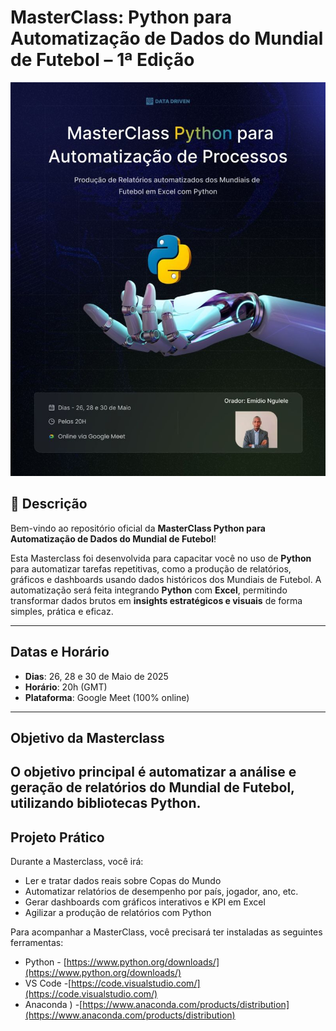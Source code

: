 #  MasterClass: Python para Automatização de Dados do Mundial de Futebol – 1ª Edição 

![Banner](./cover.jpeg)

## 📌 Descrição

Bem-vindo ao repositório oficial da **MasterClass Python para Automatização de Dados do Mundial de Futebol**!

Esta Masterclass foi desenvolvida para capacitar você no uso de **Python** para automatizar tarefas repetitivas, como a produção de relatórios, gráficos e dashboards usando dados históricos dos Mundiais de Futebol. A automatização será feita integrando **Python** com **Excel**, permitindo transformar dados brutos em **insights estratégicos e visuais** de forma simples, prática e eficaz.

---

##  Datas e Horário

- **Dias**: 26, 28 e 30 de Maio de 2025  
- **Horário**: 20h (GMT)  
- **Plataforma**: Google Meet (100% online)

---

##  Objetivo da Masterclass

O objetivo principal é **automatizar a análise e geração de relatórios do Mundial de Futebol**, utilizando bibliotecas Python.
---

##  Projeto Prático

Durante a Masterclass, você irá:

- Ler e tratar dados reais sobre Copas do Mundo
- Automatizar relatórios de desempenho por país, jogador, ano, etc.
- Gerar dashboards com gráficos interativos e KPI em Excel
- Agilizar a produção de relatórios com  Python

Para acompanhar a MasterClass, você precisará ter instaladas as seguintes ferramentas:

- Python - [https://www.python.org/downloads/](https://www.python.org/downloads/)
-  VS Code -[https://code.visualstudio.com/](https://code.visualstudio.com/)
-  Anaconda ) -[https://www.anaconda.com/products/distribution](https://www.anaconda.com/products/distribution)


